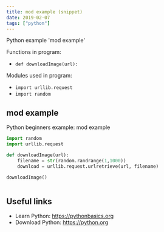 ```yaml
---
title: mod example (snippet)
date: 2019-02-07
tags: ["python"]
---
```

Python example 'mod example'

Functions in program: 
* `def downloadImage(url):`

Modules used in program: 
* `import urllib.request`
* `import random`

## mod example

Python beginners example: mod example

```python
import random
import urllib.request

def downloadImage(url):
    filename = str(random.randrange(1,1000))
    download = urllib.request.urlretrieve(url, filename)

downloadImage()



```

## Useful links

- Learn Python: https://pythonbasics.org
- Download Python: https://python.org
